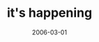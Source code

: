 ---
layout: base.njk
title : 'it&#39;s happening' 
view_title : 'it&#39;s happening' 
year : '2006' 
date : '2006-03-01' 
img_file : '/drawing/itshappening.png' 
html_file : 'itshappening' 
next_html : 'iamdrawingacat.html' 
year_order : '88' 
permalink : "title/{{html_file}}.html"
---